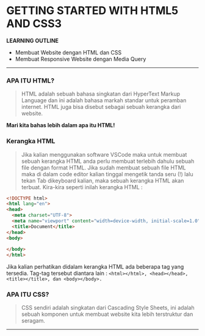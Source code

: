 # GETTING STARTED WITH HTML5 AND CSS3

**LEARNING OUTLINE**
* Membuat Website dengan HTML dan CSS
* Membuat Responsive Website dengan Media Query
---
### APA ITU HTML?
> HTML adalah sebuah bahasa singkatan dari HyperText Markup Language dan ini adalah bahasa markah standar untuk peramban internet.
> HTML juga bisa disebut sebagai sebuah kerangka dari website.

**Mari kita bahas lebih dalam apa itu HTML!**

### Kerangka HTML
> Jika kalian menggunakan software VSCode maka untuk membuat sebuah kerangka HTML anda perlu membuat terlebih dahulu sebuah file dengan format HTML. Jika sudah membuat sebuah file HTML maka di dalam code editor kalian tinggal mengetik tanda seru (!) lalu tekan Tab dikeyboard kalian, maka sebuah kerangka HTML akan terbuat. Kira-kira seperti inilah kerangka HTML :
```html
<!DOCTYPE html>
<html lang="en">
<head>
  <meta charset="UTF-8">
  <meta name="viewport" content="width=device-width, initial-scale=1.0">
  <title>Document</title>
</head>
<body>
  
</body>
</html>
```
Jika kalian perhatikan didalam kerangka HTML ada beberapa tag yang tersedia. Tag-tag tersebut diantara lain : ```<html></html>, <head></head>, <title></title>, dan <body></body>.```




### APA ITU CSS?
> CSS sendiri adalah singkatan dari Cascading Style Sheets, ini adalah sebuah komponen untuk membuat website kita lebih terstruktur dan seragam.
---
